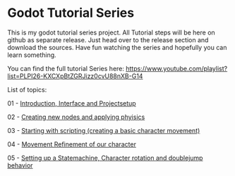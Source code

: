 # Godot Tutorial Series
This is my godot tutorial series project. All Tutorial steps will be here on github as separate release. Just head over to the release section and download the sources. Have fun watching the series and hopefully you can learn something.

You can find the full tutorial Series here:
https://www.youtube.com/playlist?list=PLPI26-KXCXpBtZGRJizz0cvU88nXB-G14

List of topics:

01 - [Introduction, Interface and Projectsetup](https://www.youtube.com/watch?v=WU6MqaodFyw)

02 - [Creating new nodes and applying phyisics](https://www.youtube.com/watch?v=LCscuMhFNCU)

03 - [Starting with scripting (creating a basic character movement)](https://www.youtube.com/watch?v=24gyrXZDPpU)

04 - [Movement Refinement of our character](https://www.youtube.com/watch?v=Qe7NxP6cyJk)

05 - [Setting up a Statemachine, Character rotation and doublejump behavior](https://www.youtube.com/watch?v=BTX0DWDqnyA)

